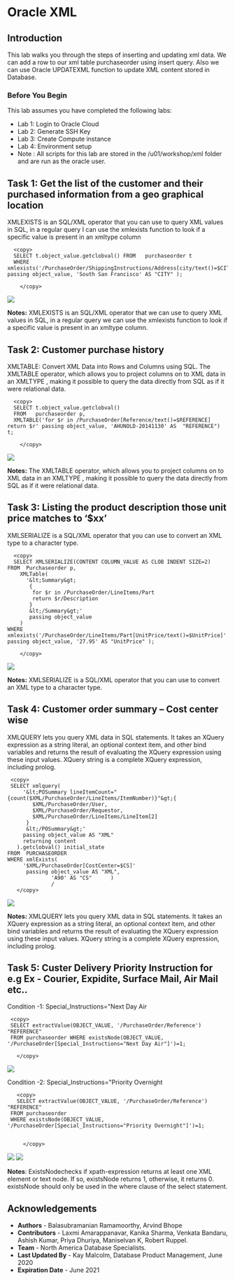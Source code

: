 # Oracle XML  

## Introduction

This lab walks you through the steps of inserting and updating xml data. We can add a row to our xml table purchaseorder using insert query. Also we can use Oracle UPDATEXML function to update XML content stored in Database.

### Before You Begin

This lab assumes you have completed the following labs:
- Lab 1:  Login to Oracle Cloud
- Lab 2:  Generate SSH Key
- Lab 3:  Create Compute instance 
- Lab 4:  Environment setup
- Note :  All scripts for this lab are stored in the /u01/workshop/xml folder and are run as the oracle user. 
  
 
## Task 1:	Get the list of the customer and their purchased information from a geo graphical location 
    
  XMLEXISTS is an SQL/XML operator that you can use to query XML values in SQL, in a regular query I can use the xmlexists function to look if a specific value is present in an xmltype column
    
  ````
    <copy>
    SELECT t.object_value.getclobval() FROM   purchaseorder t
    WHERE xmlexists('/PurchaseOrder/ShippingInstructions/Address[city/text()=$CITY]' passing object_value, 'South San Francisco' AS "CITY" );

      </copy>
   ````
 
   ![](./images/xml_m6a.png " ")

  **Notes:** XMLEXISTS is an SQL/XML operator that we can use to query XML values in SQL, in a regular query we can use the xmlexists function to look if a specific value is present in an xmltype column.

## Task 2: Customer purchase history  
    
  XMLTABLE: Convert XML Data into Rows and Columns using SQL. The XMLTABLE operator, which allows you to project columns on to XML data in an XMLTYPE , making it possible to query the data directly from SQL as if it were relational data.

  ````
    <copy>
    SELECT t.object_value.getclobval()
    FROM   purchaseorder p,
    XMLTABLE('for $r in /PurchaseOrder[Reference/text()=$REFERENCE] return $r' passing object_value, 'AHUNOLD-20141130' AS  "REFERENCE") t;  

      </copy>
   ````
  
   ![](./images/xml_m7a.png " ")

  **Notes:** The XMLTABLE operator, which allows you to project columns on to XML data in an XMLTYPE , making it possible to query the data directly from SQL as if it were relational data.
   

## Task 3: Listing the product description those unit price matches to ‘$xx’
    

 XMLSERIALIZE is a SQL/XML operator that you can use to convert an XML type to a character type.

  ````
    <copy>
    SELECT XMLSERIALIZE(CONTENT COLUMN_VALUE AS CLOB INDENT SIZE=2)
FROM  Purchaseorder p,
      XMLTable(
        '&lt;Summary&gt;
         {
          for $r in /PurchaseOrder/LineItems/Part
          return $r/Description
         }
         &lt;/Summary&gt;'
         passing object_value
      )
WHERE xmlexists('/PurchaseOrder/LineItems/Part[UnitPrice/text()=$UnitPrice]' passing object_value, '27.95' AS "UnitPrice" );

      </copy>
  ````
  
  ![](./images/xml_m8a.png " ")
    
   **Notes:** XMLSERIALIZE is a SQL/XML operator that you can use to convert an XML type to a character type.

## Task 4: Customer order summary – Cost center wise 
    
  XMLQUERY lets you query XML data in SQL statements. It takes an XQuery expression as a string literal, an optional context item, and other bind variables and returns the result of evaluating the XQuery expression using these input values. XQuery string is a complete XQuery expression, including prolog.

   ````
    <copy>
    SELECT xmlquery(
        '&lt;POSummary lineItemCount="{count($XML/PurchaseOrder/LineItems/ItemNumber)}"&gt;{
           $XML/PurchaseOrder/User,
           $XML/PurchaseOrder/Requestor,
           $XML/PurchaseOrder/LineItems/LineItem[2]
         }
         &lt;/POSummary&gt;'
        passing object_value AS "XML"
        returning content
      ).getclobval() initial_state
FROM  PURCHASEORDER
WHERE xmlExists(
        '$XML/PurchaseOrder[CostCenter=$CS]'
         passing object_value AS "XML",
                 'A90' AS "CS"      )
                 /
      </copy>
  ````
  
  ![](./images/xml_m9a.png " ")

  **Notes:** XMLQUERY lets you query XML data in SQL statements. It takes an XQuery expression as a string literal, an optional context item, and other bind variables and returns the result of evaluating the XQuery expression using these input values. XQuery string is a complete XQuery expression, including prolog.
        
## Task 5: Custer Delivery Priority Instruction for e.g Ex - Courier, Expidite, Surface Mail, Air Mail etc..  
    
  Condition -1: Special_Instructions="Next Day Air 

   ````
    <copy>
    SELECT extractValue(OBJECT_VALUE, '/PurchaseOrder/Reference') "REFERENCE"
    FROM purchaseorder WHERE existsNode(OBJECT_VALUE, '/PurchaseOrder[Special_Instructions="Next Day Air"]')=1;

      </copy>
   ````
  
 
  ![](./images/xml_m10_aa.png " ")

  Condition -2: Special_Instructions="Priority Overnight
    
    
 ````
    <copy>
    SELECT extractValue(OBJECT_VALUE, '/PurchaseOrder/Reference') "REFERENCE"
  FROM purchaseorder
  WHERE existsNode(OBJECT_VALUE, '/PurchaseOrder[Special_Instructions="Priority Overnight"]')=1;


      </copy>
  ````
  
  ![](./images/xml_m10_ba.png " ")
  ![](./images/xml_m10_ca.png " ")
   
  **Notes**: ExistsNodechecks if xpath-expression returns at least one XML element or text node. If so, existsNode returns 1, otherwise, it returns 0. existsNode should only be used in the where clause of the select statement.


## Acknowledgements

- **Authors** - Balasubramanian Ramamoorthy, Arvind Bhope
- **Contributors** - Laxmi Amarappanavar, Kanika Sharma, Venkata Bandaru, Ashish Kumar, Priya Dhuriya, Maniselvan K, Robert Ruppel.
- **Team** - North America Database Specialists.
- **Last Updated By** - Kay Malcolm, Database Product Management, June 2020
- **Expiration Date** - June 2021   


  

